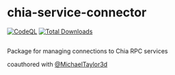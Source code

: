 # chia-service-connector

[![CodeQL](https://github.com/dkackman/chia-service-connector/actions/workflows/github-code-scanning/codeql/badge.svg)](https://github.com/dkackman/chia-service-connector/actions/workflows/github-code-scanning/codeql)
<a href="https://www.npmjs.com/package/chia-service-connectorl"><img src="https://img.shields.io/npm/dt/chia-service-connector.svg?sanitize=true" alt="Total Downloads"></a>

## 

Package for managing connections to Chia RPC services

coauthored with [@MichaelTaylor3d](https://github.com/MichaelTaylor3D)
